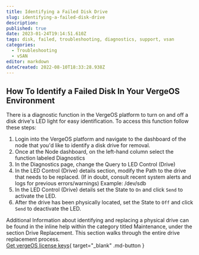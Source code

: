 ```yaml
---
title: Identifying a Failed Disk Drive
slug: identifying-a-failed-disk-drive
description: 
published: true
date: 2023-01-24T19:14:51.610Z
tags: disk, failed, troubleshooting, diagnostics, support, vsan
categories:
  - Troubleshooting
  - vSAN
editor: markdown
dateCreated: 2022-08-10T18:33:28.938Z
---
```


## How To Identify a Failed Disk In Your VergeOS Environment

There is a diagnostic function in the VergeOS platform to turn on and off a disk drive's LED light for easy identification.
To access this function follow these steps:
1. Login into the VergeOS platform and navigate to the dashboard of the node that you'd like to identify a disk drive for removal.
1. Once at the Node dashboard, on the left-hand column select the function labeled Diagnostics
1. In the Diagnostics page, change the Query to LED Control (Drive)
1. In the LED Control (Drive) details section, modify the Path to the drive that needs to be replaced.  (If in doubt, consult recent system alerts and logs for previous errors/warnings) Example: /dev/sdb
1. In the LED Control (Drive) details set the State to `On` and click `Send` to activate the LED.
1. After the drive has been physically located, set the State to `Off` and click `Send` to deactivate the LED.

Additional Information about identifying and replacing a physical drive can be found in the inline help within the category titled Maintenance, under the section Drive Replacement.  This section walks through the entire drive replacement process.
<br>
[Get vergeOS license keys](https://www.verge.io/test-drive){ target="_blank" .md-button }